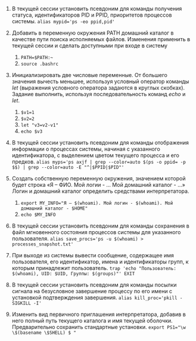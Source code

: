 1. В текущей сессии установить псевдоним для команды получения статуса, идентификаторов PID и PPID, приоритетов процессов системы.
	`alias mypid='ps -eo ppid,pid'`

2. Добавить в переменную окружения PATH домашний каталог в качестве пути поиска исполняемых файлов. Изменения применить в текущей сессии и сделать доступными при входе в систему
	1) `PATH=$PATH:~`
	2) `source .bashrc`

3. Инициализировать две числовые переменные. От большего значения вычесть меньшее, используя условный оператор команды _let_ (выражения условного оператора задаются в круглых скобках). Задание выполнить, используя последовательность команд _echo_ и _let_.
	1) `$v1=1`
	2) `$v2=2`
	3) `let "v3=v2-v1"`
	4) `echo $v3`

4. В текущей сессии установить псевдоним для команды отображения информации о процессах системы, начиная с указанного идентификатора, с выделением цветом текущего процесса и его предков.
	`alias myps='ps axjf | grep --color=auto $(ps -o ppid= -p $$) | grep --color=auto -E "^|$PPID|$PID"'`

5. Создать собственную переменную окружения, значением которой будет строка «Я – ФИО. Мой логии - … Мой домашний каталог - …» Логин и домашний каталог определить средствами интерпретатора.
	1) `export MY_INFO="Я – $(whoami). Мой логин - $(whoami). Мой домашний каталог - $HOME"`
	2) `echo $MY_INFO`

6. В текущей сессии установить псевдоним для команды сохранения в файл мгновенного состояния процессов системы для указанного пользователя.
	`alias save_procs='ps -u $(whoami) > processes_snapshot.txt'`

7. При выходе из системы вывести сообщение, содержащее имя пользователя, его идентификатор, имена и идентификаторы групп, к которым принадлежит пользователь.
	`trap 'echo "Пользователь: $(whoami), UID: $UID, Группы: $(groups)"' EXIT`

8. В текущей сессии установить псевдоним для команды посылки сигнала на безусловное завершение процессу по его имени с установкой подтверждения завершения.
	`alias kill_proc='pkill -SIGKILL -I'`

9. Изменить вид первичного приглашения интерпретатора, добавив в него полный путь текущего каталога и имя текущей оболочки. Предварительно сохранить стандартные установки.
	`export PS1="\w \$(basename \$SHELL) $ "`